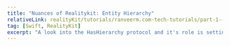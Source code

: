 ```yaml
---
title: "Nuances of Realitykit: Entity Hierarchy"
relativeLink: realityKit/tutorials/ranveerm.com-tech-tutorials/part-1--entity-hierarchy
tag: [Swift, RealityKit]
excerpt: "A look into the HasHierarchy protocol and it's role is setting up the parent-child relationships for entities."
---
```

